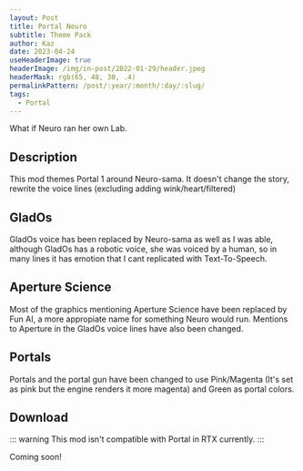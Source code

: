 ```yaml
---
layout: Post
title: Portal Neuro
subtitle: Theme Pack
author: Kaz
date: 2023-04-24
useHeaderImage: true
headerImage: /img/in-post/2022-01-29/header.jpeg
headerMask: rgb(65, 48, 30, .4)
permalinkPattern: /post/:year/:month/:day/:slug/
tags:
  - Portal
---
```


What if Neuro ran her own Lab.

<!-- more -->

## Description

This mod themes Portal 1 around Neuro-sama. It doesn't change the story, rewrite the voice lines (excluding adding wink/heart/filtered)

## GladOs

GladOs voice has been replaced by Neuro-sama as well as I was able, although GladOs has a robotic voice, she was voiced by a human, so in many lines it has emotion that I cant replicated with Text-To-Speech.

## Aperture Science
Most of the graphics mentioning Aperture Science have been replaced by Fun AI, a more appropiate name for something Neuro would run.
Mentions to Aperture in the GladOs voice lines have also been changed.

## Portals
Portals and the portal gun have been changed to use Pink/Magenta (It's set as pink but the engine renders it more magenta) and Green as portal colors.

## Download

::: warning
This mod isn't compatible with Portal in RTX currently.
:::

Coming soon!

